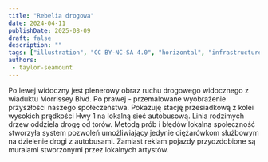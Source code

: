 ```yaml
---
title: "Rebelia drogowa"
date: 2024-04-11
publishDate: 2025-08-09
draft: false
description: ""
tags: ["illustration", "CC BY-NC-SA 4.0", "horizontal", "infrastructure", "city", "transport", "train", "trees"]
authors:
 - taylor-seamount
---
```


Po lewej widoczny jest plenerowy obraz ruchu drogowego widocznego z wiaduktu Morrissey Blvd. Po prawej - przemalowane wyobrażenie przyszłości naszego społeczeństwa. Pokazuję stację przesiadkową z kolei wysokich prędkości Hwy 1 na lokalną sieć autobusową. Linia rodzimych drzew oddziela drogę od torów. Metodą prób i błędów lokalna społeczność stworzyła system pozwoleń umożliwiający jedynie ciężarówkom służbowym na dzielenie drogi z autobusami. Zamiast reklam pojazdy przyozdobione są muralami stworzonymi przez lokalnych artystów.
